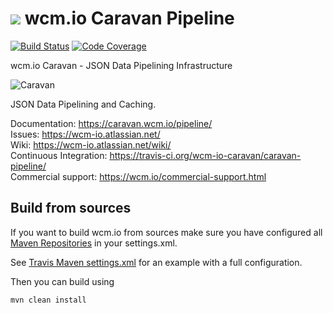 <img src="https://wcm.io/images/favicon-16@2x.png"/> wcm.io Caravan Pipeline
======
[![Build Status](https://travis-ci.org/wcm-io-caravan/caravan-pipeline.png?branch=develop)](https://travis-ci.org/wcm-io-caravan/caravan-pipeline)
[![Code Coverage](https://codecov.io/gh/wcm-io-caravan/caravan-pipeline/branch/develop/graph/badge.svg)](https://codecov.io/gh/wcm-io-caravan/caravan-pipeline)

wcm.io Caravan - JSON Data Pipelining Infrastructure

![Caravan](https://github.com/wcm-io-caravan/caravan-tooling/blob/master/public_site/src/site/resources/images/caravan.gif)

JSON Data Pipelining and Caching.

Documentation: https://caravan.wcm.io/pipeline/<br/>
Issues: https://wcm-io.atlassian.net/<br/>
Wiki: https://wcm-io.atlassian.net/wiki/<br/>
Continuous Integration: https://travis-ci.org/wcm-io-caravan/caravan-pipeline/<br/>
Commercial support: https://wcm.io/commercial-support.html


## Build from sources

If you want to build wcm.io from sources make sure you have configured all [Maven Repositories](https://caravan.wcm.io/maven.html) in your settings.xml.

See [Travis Maven settings.xml](https://github.com/wcm-io-caravan/caravan-pipeline/blob/master/.travis.maven-settings.xml) for an example with a full configuration.

Then you can build using

```
mvn clean install
```
